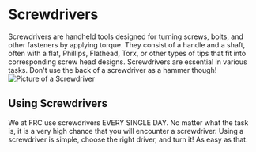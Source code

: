 # Screwdrivers
Screwdrivers are handheld tools designed for turning screws, bolts, and other fasteners by applying torque. They consist of a handle and a shaft, often with a flat, Phillips, Flathead, Torx, or other types of tips that fit into corresponding screw head designs. Screwdrivers are essential in various tasks. Don't use the back of a screwdriver as a hammer though!
![Picture of a Screwdriver](https://cdn.discordapp.com/attachments/898001388288741426/1146642750213718077/stanley-phillips-head-screwdrivers-stht60038-64_1000.png)
## Using Screwdrivers
We at FRC use screwdrivers EVERY SINGLE DAY. No matter what the task is, it is a very high chance that you will encounter a screwdriver. Using a screwdriver is simple, choose the right driver, and turn it! As easy as that. 
